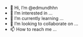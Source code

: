 - 👋 Hi, I’m @edmundhhn
- 👀 I’m interested in ...
- 🌱 I’m currently learning ...
- 💞️ I’m looking to collaborate on ...
- 📫 How to reach me ...

<!---
edmundhhn/edmundhhn is a ✨ special ✨ repository because its `README.md` (this file) appears on your GitHub profile.
You can click the Preview link to take a look at your changes.
--->
